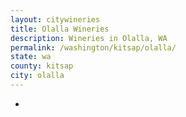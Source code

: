 ```yaml
---
layout: citywineries
title: Olalla Wineries
description: Wineries in Olalla, WA
permalink: /washington/kitsap/olalla/
state: wa
county: kitsap
city: olalla
---
```

-

